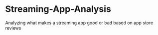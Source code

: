 # Streaming-App-Analysis
Analyzing what makes a streaming app good or bad based on app store reviews
